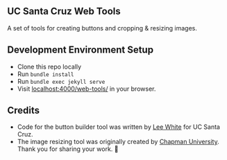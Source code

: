## UC Santa Cruz Web Tools
A set of tools for creating buttons and cropping & resizing images.

## Development Environment Setup
- Clone this repo locally
- Run `bundle install`
- Run `bundle exec jekyll serve`
- Visit [localhost:4000/web-tools/](http://localhost:4000/web-tools/) in your browser.

## Credits
- Code for the button builder tool was written by [Lee White](https://github.com/shleewhite) for UC Santa Cruz.
- The image resizing tool was originally created by [Chapman University](https://github.com/chapmanu/dimensions). Thank you for sharing your work. 🙂